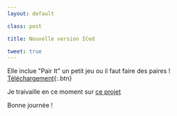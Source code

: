 ```yaml
---
layout: default

class: post

title: Nouvelle version ICed

tweet: true
---
```


Elle inclue "Pair It" un petit jeu ou il faut faire des paires !
[Téléchargement](https://raw.githubusercontent.com/cedced19/iced/master/setup/iced-setup.exe){:.btn}

Je traivaille en ce moment sur [ce projet](http://fr.openclassrooms.com/forum/sujet/site-web-virtualisocial-com)

Bonne journée !
